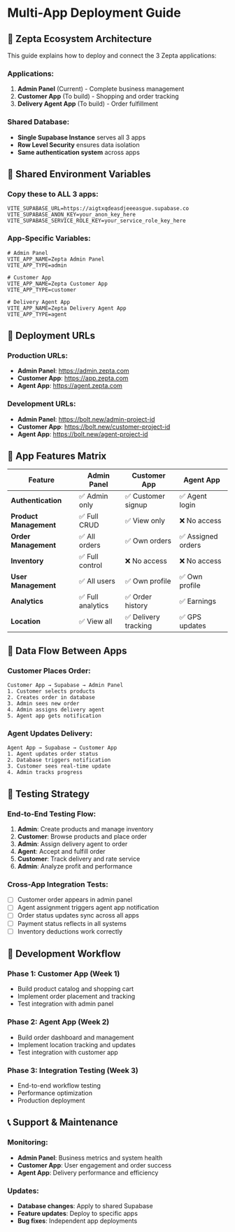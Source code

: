 # Multi-App Deployment Guide

## 🎯 **Zepta Ecosystem Architecture**

This guide explains how to deploy and connect the 3 Zepta applications:

### **Applications:**
1. **Admin Panel** (Current) - Complete business management
2. **Customer App** (To build) - Shopping and order tracking  
3. **Delivery Agent App** (To build) - Order fulfillment

### **Shared Database:**
- **Single Supabase Instance** serves all 3 apps
- **Row Level Security** ensures data isolation
- **Same authentication system** across apps

## 🔐 **Shared Environment Variables**

### **Copy these to ALL 3 apps:**
```env
VITE_SUPABASE_URL=https://aigtxqdeasdjeeeasgue.supabase.co
VITE_SUPABASE_ANON_KEY=your_anon_key_here
VITE_SUPABASE_SERVICE_ROLE_KEY=your_service_role_key_here
```

### **App-Specific Variables:**
```env
# Admin Panel
VITE_APP_NAME=Zepta Admin Panel
VITE_APP_TYPE=admin

# Customer App  
VITE_APP_NAME=Zepta Customer App
VITE_APP_TYPE=customer

# Delivery Agent App
VITE_APP_NAME=Zepta Delivery Agent App
VITE_APP_TYPE=agent
```

## 🚀 **Deployment URLs**

### **Production URLs:**
- **Admin Panel**: https://admin.zepta.com
- **Customer App**: https://app.zepta.com  
- **Agent App**: https://agent.zepta.com

### **Development URLs:**
- **Admin Panel**: https://bolt.new/admin-project-id
- **Customer App**: https://bolt.new/customer-project-id
- **Agent App**: https://bolt.new/agent-project-id

## 📱 **App Features Matrix**

| Feature | Admin Panel | Customer App | Agent App |
|---------|-------------|--------------|-----------|
| **Authentication** | ✅ Admin only | ✅ Customer signup | ✅ Agent login |
| **Product Management** | ✅ Full CRUD | ✅ View only | ❌ No access |
| **Order Management** | ✅ All orders | ✅ Own orders | ✅ Assigned orders |
| **Inventory** | ✅ Full control | ❌ No access | ❌ No access |
| **User Management** | ✅ All users | ✅ Own profile | ✅ Own profile |
| **Analytics** | ✅ Full analytics | ✅ Order history | ✅ Earnings |
| **Location** | ✅ View all | ✅ Delivery tracking | ✅ GPS updates |

## 🔄 **Data Flow Between Apps**

### **Customer Places Order:**
```
Customer App → Supabase → Admin Panel
1. Customer selects products
2. Creates order in database  
3. Admin sees new order
4. Admin assigns delivery agent
5. Agent app gets notification
```

### **Agent Updates Delivery:**
```
Agent App → Supabase → Customer App
1. Agent updates order status
2. Database triggers notification
3. Customer sees real-time update
4. Admin tracks progress
```

## 🧪 **Testing Strategy**

### **End-to-End Testing Flow:**
1. **Admin**: Create products and manage inventory
2. **Customer**: Browse products and place order
3. **Admin**: Assign delivery agent to order
4. **Agent**: Accept and fulfill order
5. **Customer**: Track delivery and rate service
6. **Admin**: Analyze profit and performance

### **Cross-App Integration Tests:**
- [ ] Customer order appears in admin panel
- [ ] Agent assignment triggers agent app notification
- [ ] Order status updates sync across all apps
- [ ] Payment status reflects in all systems
- [ ] Inventory deductions work correctly

## 🔧 **Development Workflow**

### **Phase 1: Customer App (Week 1)**
- Build product catalog and shopping cart
- Implement order placement and tracking
- Test integration with admin panel

### **Phase 2: Agent App (Week 2)**  
- Build order dashboard and management
- Implement location tracking and updates
- Test integration with customer app

### **Phase 3: Integration Testing (Week 3)**
- End-to-end workflow testing
- Performance optimization
- Production deployment

## 📞 **Support & Maintenance**

### **Monitoring:**
- **Admin Panel**: Business metrics and system health
- **Customer App**: User engagement and order success
- **Agent App**: Delivery performance and efficiency

### **Updates:**
- **Database changes**: Apply to shared Supabase
- **Feature updates**: Deploy to specific apps
- **Bug fixes**: Independent app deployments